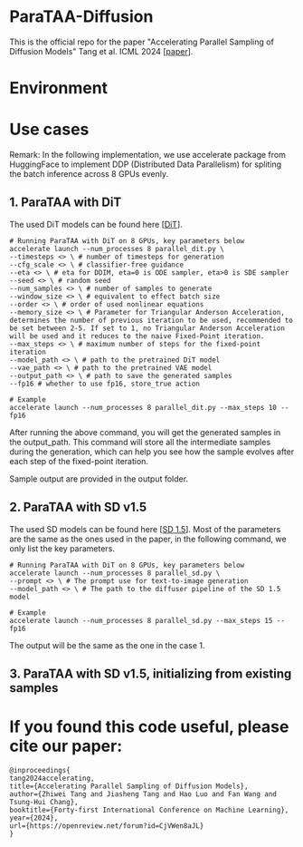 # ParaTAA-Diffusion
This is the official repo for the paper "Accelerating Parallel Sampling of Diffusion Models" Tang et al. ICML 2024 \[[paper](https://openreview.net/forum?id=CjVWen8aJL)\].

# Environment

# Use cases
Remark: In the following implementation, we use accelerate package from HuggingFace to implement DDP (Distributed Data Parallelism) for spliting the batch inference across 8 GPUs evenly.

## 1. ParaTAA with DiT
The used DiT models can be found here \[[DiT](https://github.com/facebookresearch/DiT)\].
```
# Running ParaTAA with DiT on 8 GPUs, key parameters below
accelerate launch --num_processes 8 parallel_dit.py \
--timesteps <> \ # number of timesteps for generation
--cfg_scale <> \ # classifier-free guidance
--eta <> \ # eta for DDIM, eta=0 is ODE sampler, eta>0 is SDE sampler
--seed <> \ # random seed
--num_samples <> \ # number of samples to generate 
--window_size <> \ # equivalent to effect batch size
--order <> \ # order of used nonlinear equations
--memory_size <> \ # Parameter for Triangular Anderson Acceleration, determines the number of previous iteration to be used, recommended to be set between 2-5. If set to 1, no Triangular Anderson Acceleration will be used and it reduces to the naive Fixed-Point iteration.
--max_steps <> \ # maximum number of steps for the fixed-point iteration
--model_path <> \ # path to the pretrained DiT model
--vae_path <> \ # path to the pretrained VAE model
--output_path <> \ # path to save the generated samples
--fp16 # whether to use fp16, store_true action

# Example
accelerate launch --num_processes 8 parallel_dit.py --max_steps 10 --fp16
```
After running the above command, you will get the generated samples in the output_path. This command will store all the intermediate samples during the generation, which can help you see how the sample evolves after each step of the fixed-point iteration.

Sample output are provided in the output folder.


## 2. ParaTAA with SD v1.5
The used SD models can be found here \[[SD 1.5](https://huggingface.co/runwayml/stable-diffusion-v1-5)\]. Most of the parameters are the same as the ones used in the paper, in the following command, we only list the key parameters.
```
# Running ParaTAA with DiT on 8 GPUs, key parameters below
accelerate launch --num_processes 8 parallel_sd.py \
--prompt <> \ # The prompt use for text-to-image generation
--model_path <> \ # The path to the diffuser pipeline of the SD 1.5 model

# Example
accelerate launch --num_processes 8 parallel_sd.py --max_steps 15 --fp16
```
The output will be the same as the one in the case 1.


## 3. ParaTAA with SD v1.5, initializing from existing samples


# If you found this code useful, please cite our paper:

```
@inproceedings{
tang2024accelerating,
title={Accelerating Parallel Sampling of Diffusion Models},
author={Zhiwei Tang and Jiasheng Tang and Hao Luo and Fan Wang and Tsung-Hui Chang},
booktitle={Forty-first International Conference on Machine Learning},
year={2024},
url={https://openreview.net/forum?id=CjVWen8aJL}
}
```